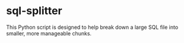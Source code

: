 # sql-splitter
This Python script is designed to help break down a large SQL file into smaller, more manageable chunks.
